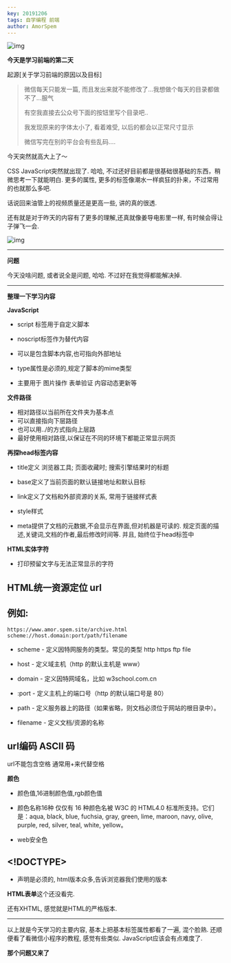 ```yaml
---
key: 20191206
tags: 自学编程 前端
author: AmorSpem
---
```


![img](https://pic.superbed.cn/item/5dea5fc0f1f6f81c50142187.jpg)

**今天是学习前端的第二天**

起源[关于学习前端的原因以及目标]

> 微信每天只能发一篇, 而且发出来就不能修改了...我想做个每天的目录都做不了...服气
>
> 有空我直接去公众号下面的按钮里写个目录吧..
>
> 我发现原来的字体太小了, 看着难受, 以后的都会以正常尺寸显示
>
> 微信写完在别的平台会有些乱码....

<!--more-->

  今天突然就高大上了～   

  CSS JavaScript突然就出现了. 哈哈, 不过还好目前都是很基础很基础的东西，稍微思考一下就能明白. 更多的属性, 更多的标签像潮水一样疯狂的扑来，不过常用的也就那么多吧.

  话说回来油管上的视频质量还是更高一些, 讲的真的很透. 

  还有就是对于昨天的内容有了更多的理解,还真就像姜导电影里一样, 有时候会得让子弹飞一会.

![img](https://pic2.superbed.cn/item/5dea5fd8f1f6f81c501426a7.jpg)

------

**问题**

  今天没啥问题, 或者说全是问题, 哈哈. 不过好在我觉得都能解决掉.



------



**整理一下学习内容**

**JavaScript**

- script 标签用于自定义脚本

- noscript标签作为替代内容

- 可以是包含脚本内容,也可指向外部地址

- type属性是必须的,规定了脚本的mime类型

- 主要用于 图片操作 表单验证 内容动态更新等

  

**文件路径**

- 相对路径以当前所在文件夹为基本点
- 可以直接指向下层路径
- 也可以用../的方式指向上层路
- 最好使用相对路径,以保证在不同的环境下都能正常显示网页

**再探head标签内容**

- title定义 浏览器工具; 页面收藏时; 搜索引擎结果时的标题

- base定义了当前页面的默认链接地址和默认目标

- link定义了文档和外部资源的关系, 常用于链接样式表

- style样式

- meta提供了文档的元数据,不会显示在界面,但对机器是可读的. 规定页面的描述,关键词,文档的作者,最后修改时间等. 并且, 始终位于head标签中

  

  

**HTML实体字符**

- 打印预留文字与无法正常显示的字符

## **HTML统一资源定位 url**

##   例如:

```
https://www.amor.spem.site/archive.html
scheme://host.domain:port/path/filename
```

- scheme - 定义因特网服务的类型。常见的类型 http https ftp file

- host - 定义域主机（http 的默认主机是 www）

- domain - 定义因特网域名，比如 w3school.com.cn

- :port - 定义主机上的端口号（http 的默认端口号是 80）

- path - 定义服务器上的路径（如果省略，则文档必须位于网站的根目录中）。

- filename - 定义文档/资源的名称 




## **url编码 ASCII 码**

  url不能包含空格 通常用+来代替空格

**颜色**

- 颜色值,16进制颜色值,rgb颜色值

- 颜色名称16种 仅仅有 16 种颜色名被 W3C 的 HTML4.0 标准所支持。它们是：aqua, black, blue, fuchsia, gray, green, lime, maroon, navy, olive, purple, red, silver, teal, white, yellow。

- web安全色

  

## <!DOCTYPE>

-  声明是必须的, html版本众多,告诉浏览器我们使用的版本

**HTML表单**这个还没看完.

还有XHTML, 感觉就是HTML的严格版本. 



------



  以上就是今天学习的主要内容, 基本上把基本标签属性都看了一遍, 混个脸熟. 还顺便看了看微信小程序的教程, 感觉有些类似. JavaScript应该会有点难度了. 

**那个问题又来了**